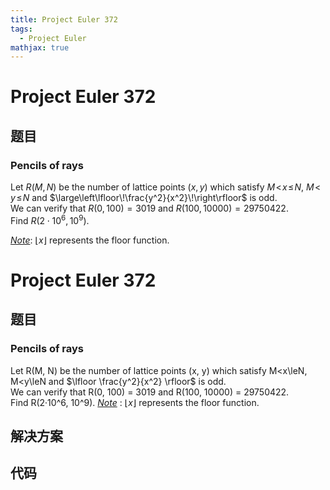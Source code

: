 ```yaml
---
title: Project Euler 372
tags:
  - Project Euler
mathjax: true
---
```

<escape><!-- more --></escape>
    
# Project Euler 372
## 题目
### Pencils of rays


Let $R(M, N)$ be the number of lattice points $(x, y)$ which satisfy $M\!\lt\!x\!\le\!N$, $M\!\lt\!y\!\le\!N$ and $\large\left\lfloor\!\frac{y^2}{x^2}\!\right\rfloor$ is odd.<br />
We can verify that $R(0, 100) = 3019$ and $R(100, 10000) = 29750422$.<br />
Find $R(2\cdot10^6, 10^9)$.



<u><i>Note</i></u>: $\lfloor x\rfloor$ represents the floor function.



# Project Euler 372
## 题目
### Pencils of rays

Let R(M, N) be the number of lattice points (x, y) which satisfy M<x\leN, M<y\leN and $\lfloor \frac{y^2}{x^2} \rfloor$ is odd.<br>We can verify that R(0, 100) = 3019 and R(100, 10000) = 29750422.<br>Find R(2·10^6, 10^9).
<u><i>Note</i></u> : $\lfloor x \rfloor$ represents the floor function.


## 解决方案


## 代码


